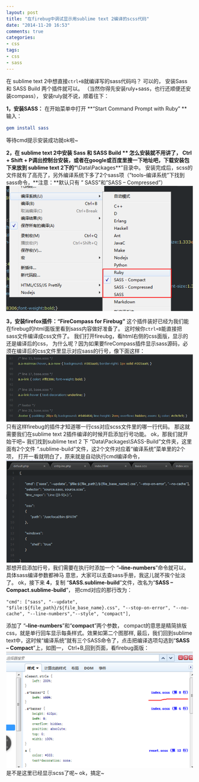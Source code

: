 ```yaml
---
layout: post
title: "在firebug中调试显示用sublime text 2编译的scss代码"
date: "2014-11-20 16:53"
comments: true
categories:
- css
tags:
- css
- sass
---
```


在 sublime text 2中想直接`ctrl+B`就编译写的sass代码吗？
可以的，
安装Sass 和 SASS Build 两个插件就可以。
（当然你得先安装ruly+sass，也行还顺便还安装compass），
安装ruly就不说，顺着往下：

**1，安装SASS：** 在开始菜单中打开 **“Start Command Prompt with Ruby” **
输入：
```cmake
gem install sass
```
等待cmd提示安装成功就ok啦~

**2，在 sublime text 2中安装 Sass 和 SASS Build **
怎么安装就不用讲了， Ctrl + Shift + P调出控制台安装，或者在google或百度里搜一下地址吧，下载安装包下来放到 sublime text 2下的“**\Data\Packages**”目录中。
安装完成后，scss的文件就有了高亮了，另外编译系统下多了2个sass项（”tools–编译系统”下找到sass命令，**注意：**默认只有 ” SASS”和”SASS – Compressed”）
![firebugsass-1](/images/firebugsass-1.png)

**3，安装firefox插件：“FireCompass for Firebug”**
这个插件装好已经为我们能在firebug的html面版里看到sass内容做好准备了。
这时候你`ctrl+B`能直接把sass文件编译成css文件了。
我们打开fireubg，看html右侧的css面版，显示的还是编译后的css，
为什么呢？因为如果要fireCompass插件显示sass源码，必须在编译后的css文件里显示对应sass的行号，像下面这样：
![](/images/firebugsass-2.png)
只有这样firebug的插件才知道哪一行css对应scss文件里的哪一行代码。
那这就需要我们在sublime text 2插件编译的时候开启添加行号功能。
ok，那我们就开始干吧~
我们找到sublime text 2 下 “Data\Packages\SASS-Build”文件夹，这里面有2个文件 “.sublime-build”文件，这2个文件对应着“编译系统”菜单里的2个项，
打开一看就明白了，原来就是自动执行cmd编译命令，
![](/images/firebugsass-3.png)
那想开启添加行号，我们需要在执行时添加一个 “**–line-numbers**”命令就可以，具体sass编译参数都神马 意思，大家可以去查sass手册，我这儿就不挨个扯淡了。
ok，接下来
**4**，复制 “**SASS.sublime-build**”文件，改名为“**SASS – Compact.sublime-build**”，
把cmd对应的那行改为：
```
"cmd": ["sass", "--update", "$file:${file_path}/${file_base_name}.css", "--stop-on-error", "--no-cache", "--line-numbers","--style", "compact"],
```
添加了 “**–line-numbers**”和“**compact**”两个参数，
compact的意思是精简排版css，就是单行回车显示每条样式。效果如第二个图那样,
最后，我们回到sublime text中，这时候“编译系统”就有三个SASS命令了，点击把编译选项勾选到“**SASS – Compact**”上，如图一，
Ctrl+B,回到页面，看firebug面版：
![](/images/firebugsass-4.png)
是不是这里已经显示scss了呢~
ok，搞定~